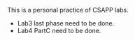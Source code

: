 This is a personal practice of CSAPP labs.
- Lab3 last phase need to be done.
- Lab4 PartC need to be done. 